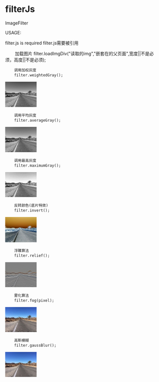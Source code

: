 # filterJs
ImageFilter

USAGE:

filter.js is required
filter.js需要被引用

        
        加载图片
        filter.loadImgDiv("读取的img","嵌套在的父页面",宽度||不是必须，高度||不是必须);

        调用加权灰度
        filter.weightedGray();
<img src="https://raw.githubusercontent.com/danielvs123/filterJs/master/demo/weighted.jpeg" width = "20%;" />

        调用平均灰度
        filter.averageGray();
<img src="https://raw.githubusercontent.com/danielvs123/filterJs/master/demo/average.jpeg" width = "20%;" />

        调用最高灰度
        filter.maximumGray();
<img src="https://raw.githubusercontent.com/danielvs123/filterJs/master/demo/maximum.jpeg" width = "20%;" />

        反转颜色(底片特效)
        filter.invert();
<img src="https://raw.githubusercontent.com/danielvs123/filterJs/master/demo/invert.jpeg" width = "20%;" />

        浮雕算法
        filter.relief();
<img src="https://raw.githubusercontent.com/danielvs123/filterJs/master/demo/relief.jpeg" width = "20%;" />

        雾化算法
        filter.fog(pixel);
<img src="https://raw.githubusercontent.com/danielvs123/filterJs/master/demo/fog.jpeg" width = "20%;" />

        高斯模糊
        filter.gaussBlur();
<img src="https://raw.githubusercontent.com/danielvs123/filterJs/master/demo/gauss.jpeg" width = "20%;" />
